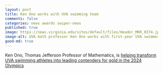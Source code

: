 ```yaml
---
layout: post
title: Ken Ono works with UVA swimming team
comments: false
categories: news awards swiper-news
published: true
image: https://news.virginia.edu/sites/default/files/Header_MKR_0374.jpg
image-alt: UVA math professor Ken Ono works with first-year UVA swimmer Emma Weyant, who won an Olympic silver medal in Tokyo last summer (Photos by Matt Riley, UVA Athletics)
good-md: true
---
```


Ken Ono, Thomas Jefferson Professor of Mathematics, is [helping transform UVA swimming athletes into leading contenders for gold in the 2024 Olympics](https://news.virginia.edu/content/faculty-spotlight-math-professor-uva-swimmings-secret-weapon)

